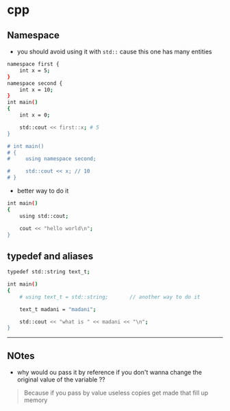 
# cpp

## Namespace
- you should avoid using it with `std::` cause this one has many entities 

```bash
namespace first {
    int x = 5;
}
namespace second {
    int x = 10;
}
int main()
{
    int x = 0;

    std::cout << first::x; # 5
}

# int main()
# {
#     using namespace second;

#     std::cout << x; // 10
# }
```
- better way to do it
```bash
int main()
{
    using std::cout;

    cout << "hello world\n"; 
}
```

## typedef and aliases
```bash
typedef std::string text_t;

int main()
{
    # using text_t = std::string;       // another way to do it

    text_t madani = "madani";

    std::cout << "what is " << madani << "\n";
}
```
--- 
## NOtes

- why would ou pass it by reference if you don't wanna change the original value of the variable ??
> Because if you pass by value useless copies get made that fill up memory 
